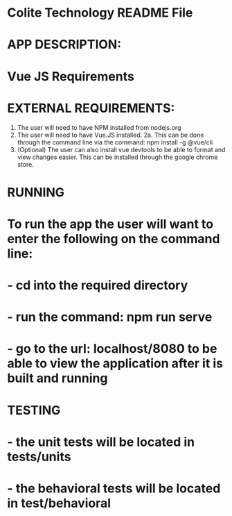 # Colite Technology README File

# APP DESCRIPTION:

# Vue JS Requirements
# EXTERNAL REQUIREMENTS:
1. The user will need to have NPM installed from nodejs.org
2. The user will need to have Vue.JS installed.
   2a. This can be done through the command line via the command: npm install -g @vue/cli
3. (Optional) The user can also install vue devtools to be able to format and view changes easier. This can be installed through the google chrome store. 
# RUNNING
# To run the app the user will want to enter the following on the command line:
# - cd into the required directory
# - run the command: npm run serve
# - go to the url: localhost/8080 to be able to view the application after it is built and running




# TESTING
# - the unit tests will be located in tests/units
# - the behavioral tests will be located in test/behavioral
#
